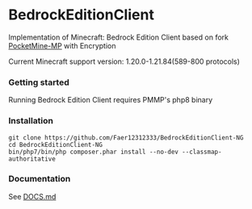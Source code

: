 # BedrockEditionClient
Implementation of Minecraft: Bedrock Edition Client based on fork [PocketMine-MP](https://github.com/NetherGamesMC/PocketMine-MP) with Encryption

Current Minecraft support version: 1.20.0-1.21.84(589-800 protocols)

### Getting started
Running Bedrock Edition Client requires PMMP's php8 binary

### Installation
```
git clone https://github.com/Faer12312333/BedrockEditionClient-NG
cd BedrockEditionClient-NG
bin/php7/bin/php composer.phar install --no-dev --classmap-authoritative
```


### Documentation
 See [DOCS.md](https://github.com/Faer12312333/BedrockEditionClient-NG/blob/master/DOCS.md)
